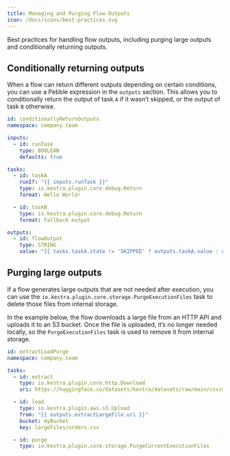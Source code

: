 ```yaml
---
title: Managing and Purging Flow Outputs
icon: /docs/icons/best-practices.svg
---
```


Best practices for handling flow outputs, including purging large outputs and conditionally returning outputs.

## Conditionally returning outputs

When a flow can return different outputs depending on certain conditions, you can use a Pebble expression in the `outputs` section. This allows you to conditionally return the output of task `A` if it wasn’t skipped, or the output of task `B` otherwise.

```yaml
id: conditionallyReturnOutputs
namespace: company.team

inputs:
  - id: runTask
    type: BOOLEAN
    defaults: true

tasks:
  - id: taskA
    runIf: "{{ inputs.runTask }}"
    type: io.kestra.plugin.core.debug.Return
    format: Hello World!

  - id: taskB
    type: io.kestra.plugin.core.debug.Return
    format: Fallback output

outputs:
  - id: flowOutput
    type: STRING
    value: "{{ tasks.taskA.state != 'SKIPPED' ? outputs.taskA.value : outputs.taskB.value }}"
```

## Purging large outputs

If a flow generates large outputs that are not needed after execution, you can use the `io.kestra.plugin.core.storage.PurgeExecutionFiles` task to delete those files from internal storage.

In the example below, the flow downloads a large file from an HTTP API and uploads it to an S3 bucket. Once the file is uploaded, it’s no longer needed locally, so the `PurgeExecutionFiles` task is used to remove it from internal storage.

```yaml
id: extractLoadPurge
namespace: company.team

tasks:
  - id: extract
    type: io.kestra.plugin.core.http.Download
    uri: https://huggingface.co/datasets/kestra/datasets/raw/main/csv/orders.csv

  - id: load
    type: io.kestra.plugin.aws.s3.Upload
    from: "{{ outputs.extractLargeFile.uri }}"
    bucket: myBucket
    key: largeFiles/orders.csv

  - id: purge
    type: io.kestra.plugin.core.storage.PurgeCurrentExecutionFiles
```
